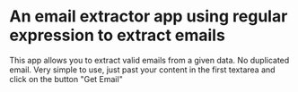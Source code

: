 # An email extractor app using regular expression to extract emails
This app allows you to extract valid emails from a given data. No duplicated email.
Very simple to use, just past your content in the first textarea and click on the button "Get Email"